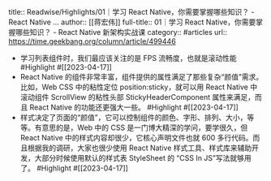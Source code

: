 title:: Readwise/Highlights/01｜学习 React Native，你需要掌握哪些知识？ - React Native ...
author:: [[蒋宏伟]]
full-title:: 01｜学习 React Native，你需要掌握哪些知识？ - React Native 新架构实战课
category:: #articles
url:: https://time.geekbang.org/column/article/499446
- 学习列表组件时，我们最应该关注的是 FPS 流畅度，也就是滚动性能 #Highlight #[[2023-04-17]]
- React Native 的组件非常丰富，组件提供的属性满足了那些复杂“颜值”需求。比如，Web CSS 中的粘性定位   position:sticky，就可以用 React  Native 中滚动组件 ScrollView 的粘性头部 StickyHeaderComponent 属性来满足，而且 React  Native 的功能还更强大一些。 #Highlight #[[2023-04-17]]
- 样式决定了页面的“颜值”，它可以控制组件的颜色、字形、排列、大小，等等。有意思的是，Web 中的 CSS 是一门博大精深的学问，要学很久，但 React Native 中的样式内容却很少，它核心声明文件也就 600 多行代码。而且根据我的调研，大家也很少使用 React Native 样式工具、样式库来辅助开发，大部分时候使用默认的样式表 StyleSheet 的 “CSS In JS”写法就够用了。 #Highlight #[[2023-04-17]]